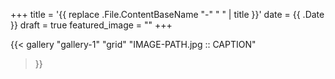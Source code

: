 +++
title = '{{ replace .File.ContentBaseName "-" " " | title }}'
date = {{ .Date }}
draft = true
featured_image = ""
+++

{{< gallery "gallery-1" "grid"
"IMAGE-PATH.jpg :: CAPTION"
>}}